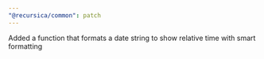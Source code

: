 ```yaml
---
"@recursica/common": patch
---
```


Added a function that formats a date string to show relative time with smart formatting

